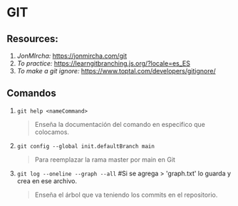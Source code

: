 # GIT

## Resources:

1. _JonMIrcha:_ https://jonmircha.com/git
2. _To practice:_ https://learngitbranching.js.org/?locale=es_ES
3. _To make a git ignore:_ https://www.toptal.com/developers/gitignore/

## Comandos

1. `git help <nameCommand>`

   > Enseña la documentación del comando en especifico que colocamos.

2. `git config --global init.defaultBranch main`

   > Para reemplazar la rama master por main en Git

3. `git log --oneline --graph --all` #Si se agrega > 'graph.txt' lo guarda y crea en ese archivo.
   > Enseña el árbol que va teniendo los commits en el repositorio.
